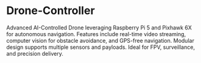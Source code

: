 # Drone-Controller
Advanced AI-Controlled Drone leveraging Raspberry Pi 5 and Pixhawk 6X for autonomous navigation. Features include real-time video streaming, computer vision for obstacle avoidance, and GPS-free navigation. Modular design supports multiple sensors and payloads. Ideal for FPV, surveillance, and precision delivery.
